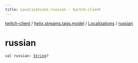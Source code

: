```yaml
---
title: Localizations.russian - twitch-client
---
```


[twitch-client](../../index.html) / [helix.streams.tags.model](../index.html) / [Localizations](index.html) / [russian](./russian.html)

# russian

`val russian: `[`String`](https://kotlinlang.org/api/latest/jvm/stdlib/kotlin/-string/index.html)`?`